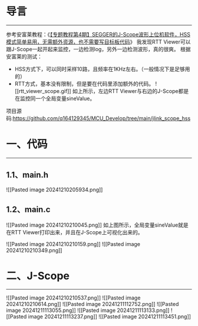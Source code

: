 # 导言
----
参考安富莱教程：《[【专题教程第4期】SEGGER的J-Scope波形上位机软件，HSS模式简单易用，无需额外资源，也不需要写目标板代码](https://www.armbbs.cn/forum.php?mod=viewthread&tid=83097)》
我发现RTT Viewer可以跟J-Scope一起开起来监控，一边检测log，另外一边检测波形，真的很爽。
根据安富莱的测试：
- HSS方式下，可以同时采样10路，且频率在1KHz左右。（一般情况下是足够用的）
- RTT方式，基本没有限制，但是要在代码里添加额外的代码。
![[rtt_viewer_scope.gif]]
如上所示，左边RTT Viewer与右边的J-Scope都是在监控同一个全局变量sineValue。

项目源码:https://github.com/q164129345/MCU_Develop/tree/main/jlink_scope_hss

# 一、代码
---
## 1.1、main.h
![[Pasted image 20241210205934.png]]
## 1.2、main.c
![[Pasted image 20241210210045.png]]
如上图所示，全局变量sineValue就是在RTT Viewer打印出来，并且在J-Scope上可视化出来的。<br>

![[Pasted image 20241210210159.png]]
![[Pasted image 20241210210349.png]]
# 二、J-Scope
---
![[Pasted image 20241210210537.png]]
![[Pasted image 20241210210614.png]]
![[Pasted image 20241211112752.png]]
![[Pasted image 20241211113055.png]]
![[Pasted image 20241211113133.png]]
![[Pasted image 20241211113237.png]]
![[Pasted image 20241211113451.png]]